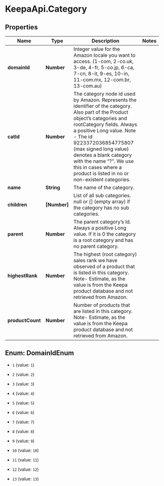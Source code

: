 # KeepaApi.Category

## Properties
Name | Type | Description | Notes
------------ | ------------- | ------------- | -------------
**domainId** | **Number** | Integer value for the Amazon locale you want to access. (1-com, 2-co.uk, 3-de, 4-fr, 5-co.jp, 6-ca, 7-cn, 8-it, 9-es, 10-in, 11-com.mx, 12-com.br, 13-com.au) | 
**catId** | **Number** | The category node id used by Amazon. Represents the identifier of the category. Also part of the Product object’s categories and rootCategory fields. Always a positive Long value. Note - The id 9223372036854775807 (max signed long value) denotes a blank category with the name “?”. We use this in cases where a product is listed in no or non-existent categories. | 
**name** | **String** | The name of the category. | 
**children** | **[Number]** | List of all sub categories. null or [] (empty array) if the category has no sub categories. | 
**parent** | **Number** | The parent category’s Id. Always a positive Long value. If it is 0 the category is a root category and has no parent category. | 
**highestRank** | **Number** | The highest (root category) sales rank we have observed of a product that is listed in this category. Note- Estimate, as the value is from the Keepa product database and not retrieved from Amazon. | 
**productCount** | **Number** | Number of products that are listed in this category. Note- Estimate, as the value is from the Keepa product database and not retrieved from Amazon. | 


<a name="DomainIdEnum"></a>
## Enum: DomainIdEnum


* `1` (value: `1`)

* `2` (value: `2`)

* `3` (value: `3`)

* `4` (value: `4`)

* `5` (value: `5`)

* `6` (value: `6`)

* `7` (value: `7`)

* `8` (value: `8`)

* `9` (value: `9`)

* `10` (value: `10`)

* `11` (value: `11`)

* `12` (value: `12`)

* `13` (value: `13`)




